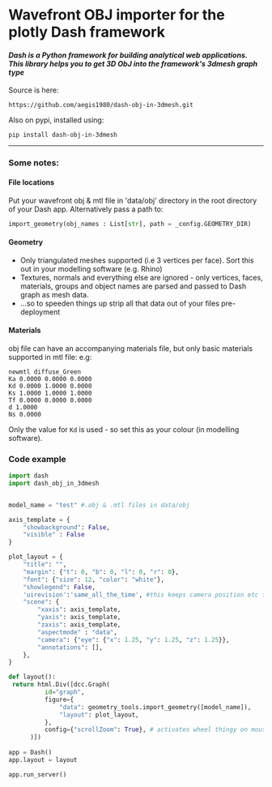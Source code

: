 # Wavefront OBJ importer for the plotly Dash framework

#### *Dash is a Python framework for building analytical web applications. This library helps you to get 3D ObJ into the framework's 3dmesh graph type*

Source is here:
```
https://github.com/aegis1980/dash-obj-in-3dmesh.git
```
Also on pypi, installed using:
```
pip install dash-obj-in-3dmesh
```
---
### Some notes:
 
#### File locations
Put your wavefront obj & mtl file in 'data/obj' directory in the root directory of your Dash app. Alternatively pass a path to:
```python
import_geometry(obj_names : List[str], path = _config.GEOMETRY_DIR)
```
#### Geometry
* Only triangulated meshes supported (i.e 3 vertices per face). Sort this out in your modelling software (e.g. Rhino)
* Textures, normals and everything else are ignored - only vertices, faces, materials, groups and object names are parsed and passed to Dash graph as mesh data. 
* ...so to speeden things up strip all that data out of your files pre-deployment 
#### Materials
obj file can have an accompanying materials file, but only basic materials supported in mtl file:
e.g:
```
newmtl diffuse_Green
Ka 0.0000 0.0000 0.0000
Kd 0.0000 1.0000 0.0000
Ks 1.0000 1.0000 1.0000
Tf 0.0000 0.0000 0.0000
d 1.0000
Ns 0.0000
```
Only the value for `Kd` is used - so set this as your colour (in modelling software).

### Code example

```python
import dash
import dash_obj_in_3dmesh


model_name = "test" #.obj & .mtl files in data/obj

axis_template = {
    "showbackground": False,
    "visible" : False
}

plot_layout = {
    "title": "",
    "margin": {"t": 0, "b": 0, "l": 0, "r": 0},
    "font": {"size": 12, "color": "white"},
    "showlegend": False,
    'uirevision':'same_all_the_time', #this keeps camera position etc the same when data changes.
    "scene": {
        "xaxis": axis_template,
        "yaxis": axis_template,
        "zaxis": axis_template,
        "aspectmode" : "data",
        "camera": {"eye": {"x": 1.25, "y": 1.25, "z": 1.25}},
        "annotations": [],
    },
}

def layout():
 return html.Div([dcc.Graph(
          id="graph",
          figure={
              "data": geometry_tools.import_geometry([model_name]),
              "layout": plot_layout,
          },
          config={"scrollZoom": True}, # activates wheel thingy on mouse to zoom and wotnot
      )])
      
app = Dash()
app.layout = layout

app.run_server()
```



